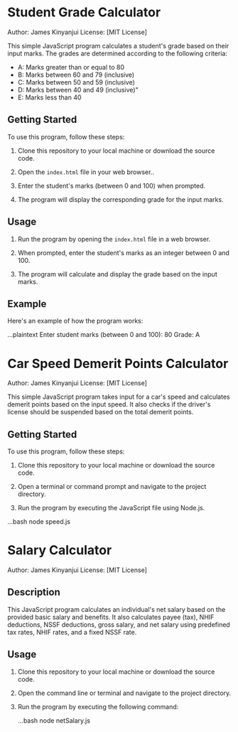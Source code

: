 <!-- Student Grade Generator -->
# Student Grade Calculator

Author: James Kinyanjui
License: [MIT License]

This simple JavaScript program calculates a student's grade based on their input marks. The grades are determined according to the following criteria:

- A: Marks greater than or equal to 80
- B: Marks between 60 and 79 (inclusive)
- C: Marks between 50 and 59 (inclusive)
- D: Marks between 40 and 49 (inclusive)"
- E: Marks less than 40

## Getting Started

To use this program, follow these steps:

1. Clone this repository to your local machine or download the source code.

2. Open the `index.html` file in your web browser..

3. Enter the student's marks (between 0 and 100) when prompted.

4. The program will display the corresponding grade for the input marks.

## Usage

1. Run the program by opening the `index.html` file in a web browser.

2. When prompted, enter the student's marks as an integer between 0 and 100.

3. The program will calculate and display the grade based on the input marks.

## Example

Here's an example of how the program works:

...plaintext
Enter student marks (between 0 and 100): 80
Grade: A


<!-- : Speed Detector -->

# Car Speed Demerit Points Calculator

Author: James Kinyanjui
License: [MIT License]

This simple JavaScript program takes input for a car's speed and calculates demerit points based on the input speed. It also checks if the driver's license should be suspended based on the total demerit points.

## Getting Started

To use this program, follow these steps:

1. Clone this repository to your local machine or download the source code.

2. Open a terminal or command prompt and navigate to the project directory.

3. Run the program by executing the JavaScript file using Node.js.

...bash
node speed.js


<!-- Net Salary Calculator -->
# Salary Calculator

Author: James Kinyanjui
License: [MIT License]

## Description

This JavaScript program calculates an individual's net salary based on the provided basic salary and benefits. It also calculates payee (tax), NHIF deductions, NSSF deductions, gross salary, and net salary using predefined tax rates, NHIF rates, and a fixed NSSF rate.

## Usage

1. Clone this repository to your local machine or download the source code.

2. Open the command line or terminal and navigate to the project directory.

3. Run the program by executing the following command:

   ...bash
   node netSalary.js

